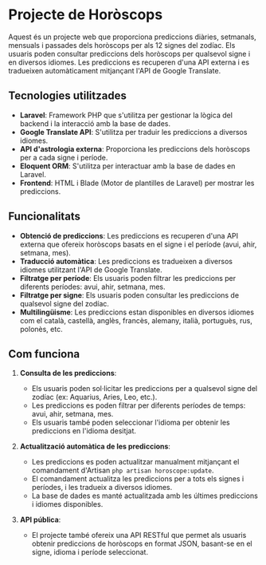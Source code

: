 # Projecte de Horòscops

Aquest és un projecte web que proporciona prediccions diàries, setmanals, mensuals i passades dels horòscops per als 12 signes del zodíac. Els usuaris poden consultar prediccions dels horòscops per qualsevol signe i en diversos idiomes. Les prediccions es recuperen d'una API externa i es tradueixen automàticament mitjançant l'API de Google Translate.

## Tecnologies utilitzades

- **Laravel**: Framework PHP que s'utilitza per gestionar la lògica del backend i la interacció amb la base de dades.
- **Google Translate API**: S'utilitza per traduir les prediccions a diversos idiomes.
- **API d'astrologia externa**: Proporciona les prediccions dels horòscops per a cada signe i període.
- **Eloquent ORM**: S'utilitza per interactuar amb la base de dades en Laravel.
- **Frontend**: HTML i Blade (Motor de plantilles de Laravel) per mostrar les prediccions.

## Funcionalitats

- **Obtenció de prediccions**: Les prediccions es recuperen d'una API externa que ofereix horòscops basats en el signe i el període (avui, ahir, setmana, mes).
- **Traducció automàtica**: Les prediccions es tradueixen a diversos idiomes utilitzant l'API de Google Translate.
- **Filtratge per període**: Els usuaris poden filtrar les prediccions per diferents períodes: avui, ahir, setmana, mes.
- **Filtratge per signe**: Els usuaris poden consultar les prediccions de qualsevol signe del zodíac.
- **Multilingüisme**: Les prediccions estan disponibles en diversos idiomes com el català, castellà, anglès, francès, alemany, italià, portuguès, rus, polonès, etc.

## Com funciona

1. **Consulta de les prediccions**:
    - Els usuaris poden sol·licitar les prediccions per a qualsevol signe del zodíac (ex: Aquarius, Aries, Leo, etc.).
    - Les prediccions es poden filtrar per diferents períodes de temps: avui, ahir, setmana, mes.
    - Els usuaris també poden seleccionar l'idioma per obtenir les prediccions en l'idioma desitjat.

2. **Actualització automàtica de les prediccions**:
    - Les prediccions es poden actualitzar manualment mitjançant el comandament d'Artisan `php artisan horoscope:update`.
    - El comandament actualitza les prediccions per a tots els signes i períodes, i les tradueix a diversos idiomes.
    - La base de dades es manté actualitzada amb les últimes prediccions i idiomes disponibles.

3. **API pública**:
    - El projecte també ofereix una API RESTful que permet als usuaris obtenir prediccions de horòscops en format JSON, basant-se en el signe, idioma i període seleccionat.

